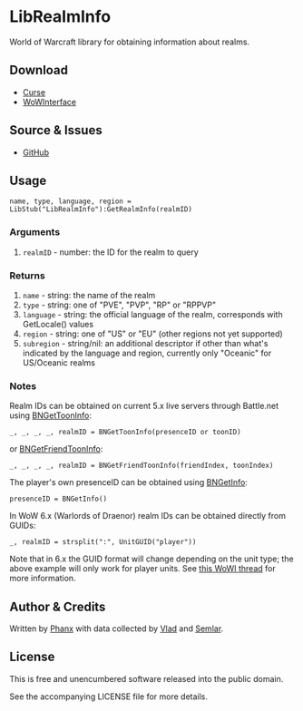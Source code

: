 ﻿# LibRealmInfo

World of Warcraft library for obtaining information about realms.


## Download

* [Curse](http://www.curse.com/addons/wow/librealminfo)
* [WoWInterface](http://www.wowinterface.com/downloads/info)


## Source & Issues

* [GitHub](https://github.com/phanx/wow-librealminfo)


## Usage

	name, type, language, region = LibStub("LibRealmInfo"):GetRealmInfo(realmID)

### Arguments

1. `realmID` - number: the ID for the realm to query

### Returns

1. `name` - string: the name of the realm
2. `type` - string: one of "PVE", "PVP", "RP" or "RPPVP"
3. `language` - string: the official language of the realm, corresponds with GetLocale() values
4. `region` - string: one of "US" or "EU" (other regions not yet supported)
5. `subregion` - string/nil: an additional descriptor if other than what's indicated by the language and region, currently only "Oceanic" for US/Oceanic realms

### Notes

Realm IDs can be obtained on current 5.x live servers through Battle.net using [BNGetToonInfo](http://wowpedia.org/API_BNGetToonInfo):

	_, _, _, _, realmID = BNGetToonInfo(presenceID or toonID)

or [BNGetFriendToonInfo](http://wowpedia.org/API_BNGetToonInfo):

	_, _, _, _, realmID = BNGetFriendToonInfo(friendIndex, toonIndex)

The player's own presenceID can be obtained using [BNGetInfo](http://wowpedia.org/API_BNGetInfo):

	presenceID = BNGetInfo()

In WoW 6.x (Warlords of Draenor) realm IDs can be obtained directly from GUIDs:

	_, realmID = strsplit(":", UnitGUID("player"))

Note that in 6.x the GUID format will change depending on the unit type; the above example will only work for player units. See [this WoWI thread](http://www.wowinterface.com/forums/showthread.php?t=49503) for more information.


## Author & Credits

Written by [Phanx](mailto:addons@phanx.net) with data collected by
[Vlad](http://www.wowinterface.com/forums/showthread.php?p=294425#post294425)
and [Semlar](http://www.wowinterface.com/forums/showthread.php?p=294432#post294432).


## License

This is free and unencumbered software released into the public domain.

See the accompanying LICENSE file for more details.